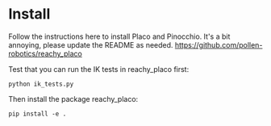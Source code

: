 # Install
Follow the instructions here to install Placo and Pinocchio. It's a bit annoying, please update the README as needed.
https://github.com/pollen-robotics/reachy_placo

Test that you can run the IK tests in reachy_placo first:
```
python ik_tests.py
```

Then install the package reachy_placo:
```
pip install -e .
```

